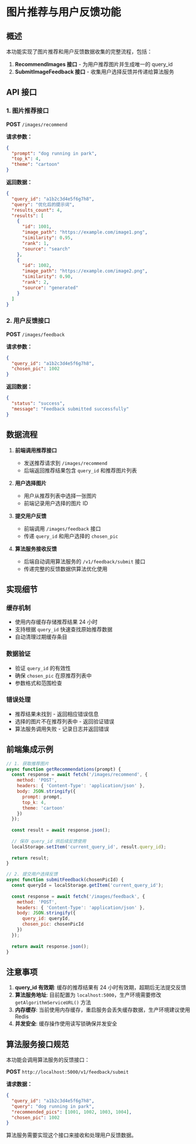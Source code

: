 # 图片推荐与用户反馈功能

## 概述

本功能实现了图片推荐和用户反馈数据收集的完整流程，包括：

1. **RecommendImages 接口** - 为用户推荐图片并生成唯一的 query_id
2. **SubmitImageFeedback 接口** - 收集用户选择反馈并传递给算法服务

## API 接口

### 1. 图片推荐接口

**POST** `/images/recommend`

**请求参数：**
```json
{
  "prompt": "dog running in park",
  "top_k": 4,
  "theme": "cartoon"
}
```

**返回数据：**
```json
{
  "query_id": "a1b2c3d4e5f6g7h8",
  "query": "优化后的提示词",
  "results_count": 4,
  "results": [
    {
      "id": 1001,
      "image_path": "https://example.com/image1.png",
      "similarity": 0.95,
      "rank": 1,
      "source": "search"
    },
    {
      "id": 1002,
      "image_path": "https://example.com/image2.png", 
      "similarity": 0.90,
      "rank": 2,
      "source": "generated"
    }
  ]
}
```

### 2. 用户反馈接口

**POST** `/images/feedback`

**请求参数：**
```json
{
  "query_id": "a1b2c3d4e5f6g7h8",
  "chosen_pic": 1002
}
```

**返回数据：**
```json
{
  "status": "success",
  "message": "Feedback submitted successfully"
}
```

## 数据流程

1. **前端调用推荐接口**
   - 发送推荐请求到 `/images/recommend`
   - 后端返回推荐结果包含 `query_id` 和推荐图片列表

2. **用户选择图片**
   - 用户从推荐列表中选择一张图片
   - 前端记录用户选择的图片 ID

3. **提交用户反馈**
   - 前端调用 `/images/feedback` 接口
   - 传递 `query_id` 和用户选择的 `chosen_pic`

4. **算法服务接收反馈**
   - 后端自动调用算法服务的 `/v1/feedback/submit` 接口
   - 传递完整的反馈数据供算法优化使用

## 实现细节

### 缓存机制
- 使用内存缓存存储推荐结果 24 小时
- 支持根据 `query_id` 快速查找原始推荐数据
- 自动清理过期缓存条目

### 数据验证
- 验证 `query_id` 的有效性
- 确保 `chosen_pic` 在原推荐列表中
- 参数格式和范围检查

### 错误处理
- 推荐结果未找到 - 返回相应错误信息
- 选择的图片不在推荐列表中 - 返回验证错误
- 算法服务调用失败 - 记录日志并返回错误

## 前端集成示例

```javascript
// 1. 获取推荐图片
async function getRecommendations(prompt) {
  const response = await fetch('/images/recommend', {
    method: 'POST',
    headers: { 'Content-Type': 'application/json' },
    body: JSON.stringify({
      prompt: prompt,
      top_k: 4,
      theme: 'cartoon'
    })
  });
  
  const result = await response.json();
  
  // 保存 query_id 供后续反馈使用
  localStorage.setItem('current_query_id', result.query_id);
  
  return result;
}

// 2. 提交用户选择反馈
async function submitFeedback(chosenPicId) {
  const queryId = localStorage.getItem('current_query_id');
  
  const response = await fetch('/images/feedback', {
    method: 'POST', 
    headers: { 'Content-Type': 'application/json' },
    body: JSON.stringify({
      query_id: queryId,
      chosen_pic: chosenPicId
    })
  });
  
  return await response.json();
}
```

## 注意事项

1. **query_id 有效期**: 缓存的推荐结果有 24 小时有效期，超期后无法提交反馈
2. **算法服务地址**: 目前配置为 `localhost:5000`，生产环境需要修改 `getAlgorithmServiceURL()` 方法
3. **内存缓存**: 当前使用内存缓存，重启服务会丢失缓存数据，生产环境建议使用 Redis
4. **并发安全**: 缓存操作使用读写锁确保并发安全

## 算法服务接口规范

本功能会调用算法服务的反馈接口：

**POST** `http://localhost:5000/v1/feedback/submit`

**请求数据：**
```json
{
  "query_id": "a1b2c3d4e5f6g7h8",
  "query": "dog running in park", 
  "recommended_pics": [1001, 1002, 1003, 1004],
  "chosen_pic": 1002
}
```

算法服务需要实现这个接口来接收和处理用户反馈数据。
